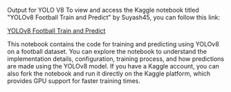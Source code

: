 Output for YOLO V8
To view and access the Kaggle notebook titled "YOLOv8 Football Train and Predict" by Suyash45, you can follow this link:

[YOLOv8 Football Train and Predict](https://www.kaggle.com/code/suyash45/yolov8-football-train-and-predict)

This notebook contains the code for training and predicting using YOLOv8 on a football dataset. You can explore the notebook to understand the implementation details, configuration, training process, and how predictions are made using the YOLOv8 model. If you have a Kaggle account, you can also fork the notebook and run it directly on the Kaggle platform, which provides GPU support for faster training times.
